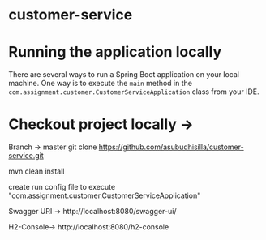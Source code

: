 # customer-service

# Running the application locally

There are several ways to run a Spring Boot application on your local machine. One way is to execute the `main` method in the `com.assignment.customer.CustomerServiceApplication` class from your IDE.


# Checkout project locally ->
Branch -> master
git clone https://github.com/asubudhisilla/customer-service.git

mvn clean install

create run config file to execute "com.assignment.customer.CustomerServiceApplication" 

Swagger URI -> http://localhost:8080/swagger-ui/

H2-Console-> http://localhost:8080/h2-console